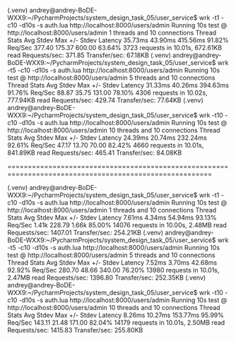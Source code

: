 (.venv) andrey@andrey-BoDE-WXX9:~/PycharmProjects/system_design_task_05/user_service$ wrk -t1 -c10 -d10s -s auth.lua http://localhost:8000/users/admin
Running 10s test @ http://localhost:8000/users/admin
  1 threads and 10 connections
  Thread Stats   Avg      Stdev     Max   +/- Stdev
    Latency    35.73ms   43.90ms 415.56ms   91.82%
    Req/Sec   377.40    175.37   600.00     63.64%
  3723 requests in 10.01s, 672.61KB read
Requests/sec:    371.85
Transfer/sec:     67.18KB
(.venv) andrey@andrey-BoDE-WXX9:~/PycharmProjects/system_design_task_05/user_service$ wrk -t5 -c10 -d10s -s auth.lua http://localhost:8000/users/admin
Running 10s test @ http://localhost:8000/users/admin
  5 threads and 10 connections
  Thread Stats   Avg      Stdev     Max   +/- Stdev
    Latency    31.33ms   40.26ms 394.63ms   91.76%
    Req/Sec    88.87     35.75   131.00     78.10%
  4306 requests in 10.02s, 777.94KB read
Requests/sec:    429.74
Transfer/sec:     77.64KB
(.venv) andrey@andrey-BoDE-WXX9:~/PycharmProjects/system_design_task_05/user_service$ wrk -t10 -c10 -d10s -s auth.lua http://localhost:8000/users/admin
Running 10s test @ http://localhost:8000/users/admin
  10 threads and 10 connections
  Thread Stats   Avg      Stdev     Max   +/- Stdev
    Latency    24.39ms   20.74ms 232.24ms   92.61%
    Req/Sec    47.17     13.70    70.00     82.42%
  4660 requests in 10.01s, 841.89KB read
Requests/sec:    465.41
Transfer/sec:     84.08KB

========================================================================================================

(.venv) andrey@andrey-BoDE-WXX9:~/PycharmProjects/system_design_task_05/user_service$ wrk -t1 -c10 -d10s -s auth.lua http://localhost:8000/users/admin
Running 10s test @ http://localhost:8000/users/admin
  1 threads and 10 connections
  Thread Stats   Avg      Stdev     Max   +/- Stdev
    Latency     7.61ms    4.34ms  54.94ms   93.13%
    Req/Sec     1.41k   228.79     1.66k    85.00%
  14076 requests in 10.00s, 2.48MB read
Requests/sec:   1407.01
Transfer/sec:    254.21KB
(.venv) andrey@andrey-BoDE-WXX9:~/PycharmProjects/system_design_task_05/user_service$ wrk -t5 -c10 -d10s -s auth.lua http://localhost:8000/users/admin
Running 10s test @ http://localhost:8000/users/admin
  5 threads and 10 connections
  Thread Stats   Avg      Stdev     Max   +/- Stdev
    Latency     7.52ms    3.70ms  42.68ms   92.92%
    Req/Sec   280.70     48.66   340.00     76.20%
  13980 requests in 10.01s, 2.47MB read
Requests/sec:   1396.80
Transfer/sec:    252.35KB
(.venv) andrey@andrey-BoDE-WXX9:~/PycharmProjects/system_design_task_05/user_service$ wrk -t10 -c10 -d10s -s auth.lua http://localhost:8000/users/admin
Running 10s test @ http://localhost:8000/users/admin
  10 threads and 10 connections
  Thread Stats   Avg      Stdev     Max   +/- Stdev
    Latency     8.26ms   10.27ms 153.77ms   95.99%
    Req/Sec   143.11     21.48   171.00     82.04%
  14179 requests in 10.01s, 2.50MB read
Requests/sec:   1415.83
Transfer/sec:    255.80KB

